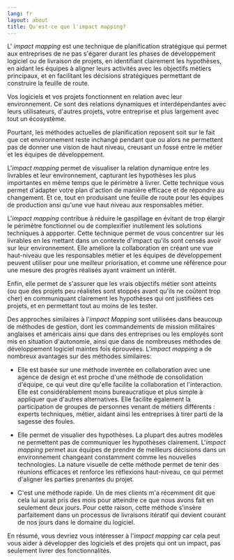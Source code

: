 ```yaml
---
lang: fr
layout: about
title: Qu'est-ce que l'impact mapping?
---
```


L' _impact mapping_ est une technique de planification stratégique qui permet aux entreprises de ne pas s'égarer durant les phases de développement logiciel ou de livraison de projets, en identifiant clairement les hypothèses, en aidant les équipes à aligner leurs activités avec les objectifs métiers principaux, et en facilitant les décisions stratégiques permettant de construire la feuille de route.

Vos logiciels et vos projets fonctionnent en relation avec leur environnement. Ce sont des relations dynamiques et interdépendantes avec leurs utilisateurs, d'autres projets, votre entreprise et plus largement  avec tout un écosystème. 

Pourtant, les méthodes actuelles de planification reposent soit sur le fait que cet environnement reste inchangé pendant que ou alors ne permettent pas de donner une vision de haut niveau, creusant un fossé entre le métier et les équipes de développement. 

L'_impact mapping_ permet de visualiser la relation dynamique entre les livrables et leur environnement, capturant les hypothèses les plus importantes en même temps que le périmètre à livrer. Cette technique vous permet d'adapter votre plan d'action de manière efficace et de répondre au changement. Et ce, tout en produisant une feuille de route pour les équipes de production ansi qu'une vue haut niveau aux responsables métier.

L'_impact mapping_ contribue à réduire le gaspillage en évitant de trop élargir le périmètre fonctionnel ou de complexifier inutilement les solutions techniques à appporter. Cette technique permet de vous concentrer sur les livrables en les mettant dans un contexte d'impact qu'ils sont censés avoir sur leur environnement. Elle améliore la collaboration en créant une vue haut-niveau que les responsables métier et les équipes de développement peuvent utiliser pour une meilleur priorisation, et comme une référence pour une mesure des progrès réalisés ayant vraiment un intérêt. 

Enfin, elle permet de s'assurer que les vrais objectifs métier sont atteints (ou que des projets peu réalistes sont stoppés avant qu'ils ne coûtent trop cher) en communiquant clairement les hypothèses qui ont justifiées ces projets, et en permettant tout au moins de les tester.

Des approches similaires à l'_impact Mapping_ sont utilisées dans beaucoup de méthodes de gestion, dont les commandements de mission militaires anglaises et américais ainsi que dans des entreprises ou les employés sont mis en situation d'autonomie, ainsi que dans de nombreuses méthodes de développement logiciel maintes fois éprouvées. L'_impact mapping_ a de nombreux avantages sur des méthodes similaires:


* Elle est basée sur une méthode inventée en collaboration avec une agence de design et est proche d'une méthode de consolidation d'équipe, ce qui veut dire qu'elle facilite  la collaboration et l'interaction. Elle est considérablement moins bureaucratique et plus simple à appliquer que d'autres alternatives. Elle facilite également la participation de groupes de personnes venant de métiers différents : experts techniques, métier, aidant ainsi les entreprises à tirer parti de la sagesse des foules. 

* Elle permet de visualier des hypothèses. La plupart des autres modèles ne permettent pas de communiquer les hypothèses clairement. L'_impact mapping_ permet aux équipes de prendre de meilleurs décisions dans un environnement changeant constamment comme les nouvelles technologies. La nature visuelle de cette méthode permet de tenir des réunions efficaces et renforce les réflexions haut-niveau, ce qui permet d'aligner les parties prenantes du projet.

* C'est une méthode rapide. Un de mes clients m'a récemment dit que cela lui aurait pris des mois pour atteindre ce que nous avons fait en seulement deux jours. Pour cette raison, cette méthode s'insère parfaitement dans un processus de livraisons itératif qui devient courant de nos jours dans le domaine du logiciel.


En résumé, vous devriez vous intéresser à l'_impact mapping_ car cela peut vous aider à développer des logiciels et des projets qui ont un impact, pas seulement livrer des fonctionnalités.

